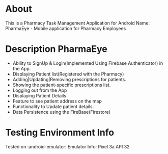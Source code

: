 # About
This is a Pharmacy Task Management Application for Android Name: PharmaEye - Mobile application for Pharmacy Employees

# Description PharmaEye
 * Ability to SignUp & Login(Implemented Using Firebase Authenticator) in the App.
 * Displaying Patient list(Registered with the Pharmacy)
 * Adding|Updating|Removing prescriptions for patients.
 * Showing the patient-specific prescriptions list.
 * Logging out from the App
 * Displaying Patient Details
 * Feature to see patient address on the map
 * Functionality to Update patient details.
 * Data Persistence using the FireBase(Firestore)
# Testing Environment Info
Tested on :android-emulator: Emulator Info: Pixel 3a API 32
